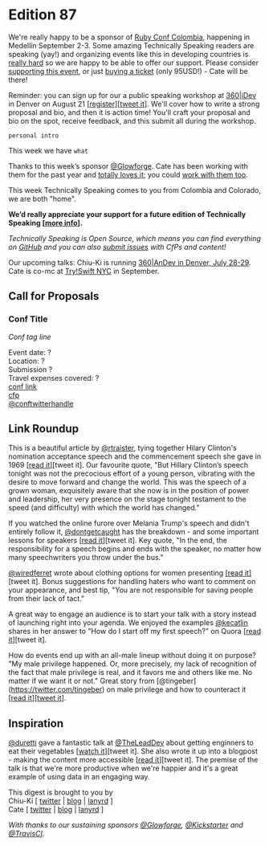 # Edition 87

We're really happy to be a sponsor of [Ruby Conf Colombia](http://www.rubyconf.co/), happening in Medellín September 2-3. Some amazing Technically Speaking readers are speaking (yay!) and organizing events like this in developing countries is [really hard](https://buriti.ca/how-we-re-changing-colombia-through-open-source-communities-and-why-we-need-your-help-7825a9fd020e#.9mlp5zvm7) so we are happy to be able to offer our support. Please consider [supporting this event](http://www.rubyconf.co/), or just [buying a ticket](https://ti.to/colombia-dev/rubyconf-colombia-2016) (only 95USD!) - Cate will be there!

Reminder: you can sign up for our a public speaking workshop at [360|iDev](http://360idev.com/sessions/conference-proposal-writing/) in Denver on August 21 [[register](http://360idev.com/#tile_registration)][[tweet it](https://twitter.com/home?status=Conference%20proposal%20writing%20workshop%3A%20From%20brainstorm%20to%20submit%20at%20%40360idev%20by%20%40techspeakdigest%20http%3A//360idev.com/%23tile_registration)]. We'll cover how to write a strong proposal and bio, and then it is action time! You'll craft your proposal and bio on the spot, receive feedback, and this submit all during the workshop.

`personal intro`

This week we have `what`

Thanks to this week’s sponsor [@Glowforge](https://twitter.com/glowforge). Cate has been working with them for the past year and [totally loves it](http://www.catehuston.com/blog/2015/10/21/lasers-and-practical-skills/); you could [work with them too](https://glowforge.com/jobs/).

This week Technically Speaking comes to you from Colombia and Colorado, we are both "home". 

**We’d really appreciate your support for a future edition of Technically Speaking [[more info](http://www.techspeak.email/sponsorship/)].**  

*Technically Speaking is Open Source, which means you can find everything on [GitHub](https://github.com/catehstn/technically-speaking/) and you can also [submit issues](https://github.com/catehstn/technically-speaking/issues/new) with CfPs and content!*  

Our upcoming talks: Chiu-Ki is running [360|AnDev in Denver, July 28-29](http://360andev.com/). Cate is co-mc at [Try!Swift NYC](http://www.tryswiftnyc.com/) in September.

## Call for Proposals

### Conf Title  
*Conf tag line* 
 
Event date: ?  
Location: ?  
Submission ?  
Travel expenses covered: ?  
[conf link](?)  
[cfp](?)  
[@conftwitterhandle](?)



## Link Roundup

This is a beautiful article by [@rtraister](http://twitter.com/rtraister), tying together Hilary Clinton's nomination acceptance speech and the commencement speech she gave in 1969 [[read it](http://nymag.com/daily/intelligencer/2016/07/hillary-poised-to-make-the-impossible-possible.html)][tweet it]. Our favourite quote, "But Hillary Clinton’s speech tonight was not the precocious effort of a young person, vibrating with the desire to move forward and change the world. This was the speech of a grown woman, exquisitely aware that she now is in the position of power and leadership, her very presence on the stage tonight testament to the speed (and difficulty) with which the world has changed."

If you watched the online furore over Melania Trump's speech and didn't entirely follow it, [@dontgetcaught](http://twitter.com/dontgetcaught) has the breakdown - and some important lessons for speakers [[read it](http://eloquentwoman.blogspot.com/2016/07/famous-speech-friday-melania-trumps.html)][tweet it]. Key quote, "In the end, the responsibility for a speech begins and ends with the speaker, no matter how many speechwriters you throw under the bus."

[@wiredferret](http://twitter.com/wiredferret) wrote about clothing options for women presenting [[read it]](http://www.heidiwaterhouse.com/2016/07/29/lady-speaker-clothes-crisis/)[tweet it]. Bonus suggestions for handling haters who want to comment on your appearance, and best tip, "You are not responsible for saving people from their lack of tact."

A great way to engage an audience is to start your talk with a story instead of launching right into your agenda. We enjoyed the examples [@kecatlin](https://twitter.com/kecatlin) shares in her answer to "How do I start off my first speech?" on Quora [[read it](https://www.quora.com/How-do-I-start-off-with-my-first-speech/answer/Karen-Catlin)][tweet it].

How do events end up with an all-male lineup without doing it on purpose? "My male privilege happened. Or, more precisely, my lack of recognition of the fact that male privilege is real, and it favors me and others like me. No matter if we want it or not." Great story from [@tingeber] (https://twitter.com/tingeber) on male privilege and how to counteract it [[read it](http://bit.ly/29jHFso)][[tweet it](https://twitter.com/home?status=On%20male%20privilege%20and%20networks%20by%20%40tingeber%20http%3A//bit.ly/29jHFso%20via%20%40techspeakdigest)]. 

## Inspiration

[@duretti](http://twitter.com/duretti) gave a fantastic talk at [@TheLeadDev](http://twitter.com/theleaddev) about getting enginners to eat their vegetables [[watch it](https://vimeo.com/172711355)][tweet it]. She also wrote it up into a blogpost - making the content more accessible [[read it](https://medium.com/@duretti/how-to-get-engineering-teams-to-eat-their-vegetables-83e0f83af71a#.7jbd8o9vy)][tweet it]. The premise of the talk is that we're more productive when we're happier and it's a great example of using data in an engaging way.  
  
  
This digest is brought to you by  
Chiu-Ki [ [twitter](https://twitter.com/chiuki) | [blog](http://blog.sqisland.com/) | [lanyrd](http://lanyrd.com/profile/chiuki/) ]  
Cate [ [twitter](https://twitter.com/catehstn) | [blog](http://www.catehuston.com/blog/) | [lanyrd](http://lanyrd.com/profile/catehstn/) ]

*With thanks to our sustaining sponsors [@Glowforge](http://twitter.com/glowforge), [@Kickstarter](http://twitter.com/kickstarter) and [@TravisCI](http://twitter.com/travisci).*

